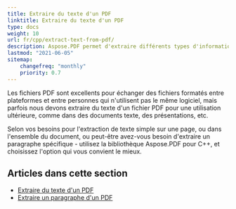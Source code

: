 ```yaml
---
title: Extraire du texte d'un PDF
linktitle: Extraire du texte d'un PDF
type: docs
weight: 10
url: fr/cpp/extract-text-from-pdf/
description: Aspose.PDF permet d'extraire différents types d'informations. Cette section contient des articles sur l'extraction de texte à partir de documents PDF en utilisant Aspose.PDF en C++.
lastmod: "2021-06-05"
sitemap:
    changefreq: "monthly"
    priority: 0.7
---
```


Les fichiers PDF sont excellents pour échanger des fichiers formatés entre plateformes et entre personnes qui n'utilisent pas le même logiciel, mais parfois nous devons extraire du texte d'un fichier PDF pour une utilisation ultérieure, comme dans des documents texte, des présentations, etc.

Selon vos besoins pour l'extraction de texte simple sur une page, ou dans l'ensemble du document, ou peut-être avez-vous besoin d'extraire un paragraphe spécifique - utilisez la bibliothèque Aspose.PDF pour C++, et choisissez l'option qui vous convient le mieux.

## Articles dans cette section

- [Extraire du texte d'un PDF](/pdf/cpp/extract-text-from-all-pdf/)
- [Extraire un paragraphe d'un PDF](/pdf/cpp/extract-paragraph-from-pdf/)